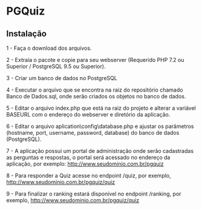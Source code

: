 # PGQuiz

## Instalação

1 - Faça o download dos arquivos.

2 - Extraia o pacote e copie para seu webserver (Requerido PHP 7.2 ou Superior / PostgreSQL 9.5 ou Superior).

3 - Criar um banco de dados no PostgreSQL

4 - Executar o arquivo que se encontra na raiz do repositório chamado Banco de Dados.sql, onde serão criados os objetos no banco de dados.

5 - Editar o arquivo index.php que está na raiz do projeto e alterar a variável BASEURL com o endereço do webserver e diretório da aplicação.

6 - Editar o arquivo aplication\config\database.php e ajustar os parâmetros (hostname, port, username, password, database) do banco de dados (PostgreSQL).

7 - A aplicação possui um portal de administração onde serão cadastradas as perguntas e respostas, o portal será acessado no endereço da aplicação, por exemplo: http://www.seudominio.com.br/pgquiz

8 - Para responder a Quiz acesse no endpoint /quiz, por exemplo, http://www.seudominio.com.br/pgquiz/quiz

9 - Para finalizar o ranking estará disponível no endpoint /ranking, por exemplo, http://www.seudominio.com.br/pgquiz/quiz

